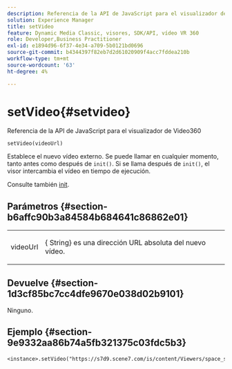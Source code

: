 ```yaml
---
description: Referencia de la API de JavaScript para el visualizador de Video360
solution: Experience Manager
title: setVideo
feature: Dynamic Media Classic, visores, SDK/API, vídeo VR 360
role: Developer,Business Practitioner
exl-id: e1894d96-6f37-4e34-a709-5b0121bd0696
source-git-commit: b4344397f82eb7d2d61020909f4acc7fddea210b
workflow-type: tm+mt
source-wordcount: '63'
ht-degree: 4%

---
```


# setVideo{#setvideo}

Referencia de la API de JavaScript para el visualizador de Video360

`setVideo(videoUrl)`

Establece el nuevo vídeo externo. Se puede llamar en cualquier momento, tanto antes como después de `init()`. Si se llama después de `init()`, el visor intercambia el vídeo en tiempo de ejecución.

Consulte también [init](../../../c-html5-s7-aem-asset-viewers/c-html5-video-reference/c-html5-video-viewer-20-javascriptapiref/r-html5-video-viewer-20-javascriptapiref-init.md#reference-3b570ba8b35045d6b30fb178c21a66c6).

## Parámetros {#section-b6affc90b3a84584b684641c86862e01}

<table id="table_896DFF34A68A403DB93A6D597461A573"> 
 <tbody> 
  <tr> 
   <td colname="col1"> <p> <span class="codeph"> videoUrl  </span> </p> </td> 
   <td colname="col2"> <p>{<span class="codeph"> String</span>} es una dirección URL absoluta del nuevo vídeo. </p> </td> 
  </tr> 
 </tbody> 
</table>

## Devuelve {#section-1d3cf85bc7cc4dfe9670e038d02b9101}

Ninguno.

## Ejemplo {#section-9e9332aa86b74a5fb321375c03fdc5b3}

```
<instance>.setVideo("https://s7d9.scene7.com/is/content/Viewers/space_station_360")
```
